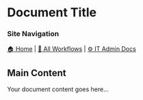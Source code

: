 <!-- description: Documentation about Document Title for Your Organization. -->

# Document Title

### Site Navigation
[🏠 Home](../../../README.md) | [📂 All Workflows](../../../users/users.md) | [⚙ IT Admin Docs](../../../it-admins/README.md)

## Main Content
Your document content goes here...
